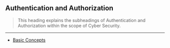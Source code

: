 ## Authentication and Authorization

> This heading explains the subheadings of Authentication and Authorization within the scope of Cyber Security.

---

- [Basic Concepts](https://github.com/eesmer/CyberSecurity-Glossary/blob/main/EN/Authentication_and_Authorization/docs/Basic-Concepts.md)
